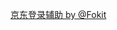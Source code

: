 [京东登录辅助 by @Fokit](https://raw.githubusercontent.com/Fokit/Quantumult-X/main/rewrite/jd_login_help2.sgmodule)
